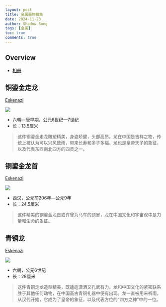 ```yaml
---
layout: post
title: 金属器物搜集
date: 2024-11-23
author: Shadow Song
tags: [金属]
toc: true
comments: true
---
```


## Overview

- [相册](https://photos.app.goo.gl/bfRv7kqJLTUyUf9x6)

## 铜鎏金走龙

[Eskenazi](https://www.eskenazi.co.uk/zh-cn/exhibitions/tang-ceramics,-metalwork-and-sculpture/objects/gilt-bronze-dragon)


![](https://lh3.googleusercontent.com/pw/AP1GczPVUYsnzn0xqRdxGyJaUlJ6VBohuQEcIs6YsTe6RnTJciI7SMPK_JZDDkYMHxXWp3jqNi8sBWRuzEXkffGpifspOMcCArsB_JIZqdh3rigjM4Na5LddjmJ1_oZPekSfrDa3Kc9-37qip_cT_F09WlWLkQ=w961-h1294-s-no-gm?authuser=0)

- 六朝—唐早期，公元6世纪—7世纪
- 长：13.5厘米

> 这件铜鎏金走龙雕塑精美，身姿矫健，头部高昂。龙在中国是吉祥之物，传统上被认为可以兴风致雨，带来长寿和多子多福。龙也是皇帝天子的象征，以及代表东西南北四方的四灵之一。


## 铜鎏金龙首

[Eskenazi](https://www.eskenazi.co.uk/zh-cn/exhibitions/early-chinese-art-from-private-collections/objects/gilt-bronze-dragon-head-terminal)

![](https://lh3.googleusercontent.com/pw/AP1GczO_Cyg-IO97X9zZtJFaB69HG5nXX_kQLsnwyw77FVGSYJR5bEcx_49yEYMBvh90LtOwsSb9GB1Tz3JZvYEGCBxjI3EkWlxmSp_XnwEbbgZz-_oDpRBbQ6wPb15IFgQzTVkIZW0geUVUAFJ1aYSh8zF0aw=w961-h1294-s-no-gm?authuser=0)

- 西汉，公元前206年—公元9年
- 长：24.5厘米

> 这件精美的铜鎏金龙首或许曾为马车的顶冒，龙在中国文化和宇宙观中是力量和生命的象征。


## 青铜龙

[Eskenazi](https://www.eskenazi.co.uk/zh-cn/exhibitions/six-dynasties-art-from-norman-a-kurland-part-2/objects/bronze-dragon)

![](https://lh3.googleusercontent.com/pw/AP1GczMEr0kp9NyS6t9S8puzP4tYimEzuke5p1sZJcfXSpRhayj4XwxVBvDo3ekPoiBkUXoBrEWGW-td_DKbqJ31RXJpMbRCfw8oiN8IdWPXPC8WXOmkFBAwdkCSZCSDxZ_xWY9g1jXLsjYxb6OwiRHiMP31Ug=w976-h1294-s-no-gm?authuser=0)

- 六朝，公元6世纪
- 长：28厘米

> 这件青铜走龙造型精美，既逶迤潇洒又孔武有力。龙和中国文化的紧密联系胜于其他任何动物，在中国高古青铜礼器中便有出现。龙一直被用来祈雨，从汉代开始，它成为了皇帝的象征，以及代表方位的“四方之神”中的一位。